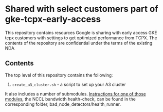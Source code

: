 # Shared with select customers part of gke-tcpx-early-access

This repository contains resources Google is sharing with early access GKE tcpx
customers with settings to get optimized performance from TCPX.  The contents of the repository are confidential under the terms of
the existing NDA.

## Contents

The top level of this repository contains the following:

1. `create_a3_cluster.sh` - a script to set up your A3 cluster

It also includes a number of submodules. [Instructions for one of those modules](bad_node_detectors/health_runner/README.md), the NCCL bandwidth health-check, can be found in the corresponding folder, bad_node_detectors/health_runner.

